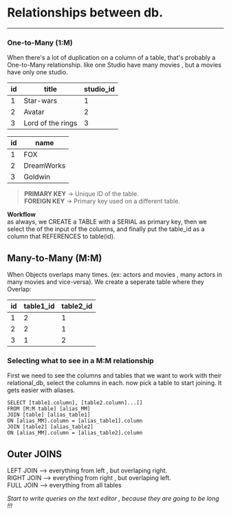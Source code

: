 # Relationships between db.
---
### **One-to-Many**  (1:M)
When there's a lot of duplication on a column of a table, that's probably a
One-to-Many relationship. like one Studio have many movies , but a movies have
only one studio.

|id|title|studio_id|    
|--|-----|---------|
|1|Star-wars|1|
|2|Avatar|2|
|3|Lord of the rings|3|

|id|name|
|--|----|
|1|FOX  
|2|DreamWorks
|3|Goldwin

>**PRIMARY KEY** -> Unique ID of the table.  
>**FOREIGN KEY** -> Primary key used on a different table.

  
**Workflow**  
as always, we CREATE a TABLE with a SERIAL as primary key, then we
select the of the input of the columns, and finally put the table_id
as a column that REFERENCES to table(id).

## **Many-to-Many (M:M)**
When Objects overlaps many times. (ex: actors and movies , many actors in many movies and vice-versa). We create a seperate table where they Overlap:

|id|table1_id|table2_id|
|--|---------|---------|
|1|2|1|
|2|2|1|
|3|1|2|

### **Selecting what to see in a M:M relationship**
First we need to see the columns and tables that we want to work with their relational_db,
select the columns in each. now pick a table to start joining. It gets easier with aliases.

```
SELECT [table1.column], [table2.column]...[]
FROM [M:M table] [alias_MM]
JOIN [table] [alias_table1]
ON [alias_MM].column = [alias_table1].column
JOIN [table2] [alias_table2]
ON [alias_MM].column = [alias_table2].column

```


## **Outer JOINS**  
LEFT JOIN --> everything from left , but overlaping right.  
RIGHT JOIN --> everything from right , but overlaping left.  
FULL JOIN --> everything from all tables

_Start to write queries on the text editor , because they are going to be long !!!_




